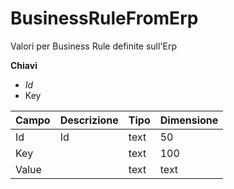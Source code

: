 # BusinessRuleFromErp

Valori per Business Rule definite sull'Erp

  
 **Chiavi**

* _Id_
* Key

| Campo | Descrizione | Tipo | Dimensione |
| :--- | :--- | :--- | :--- |
| Id | Id | text | 50 |
| Key |  | text | 100 |
| Value |  | text | text |

